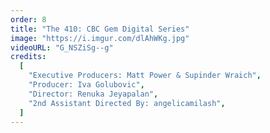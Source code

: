 ```yaml
---
order: 8
title: "The 410: CBC Gem Digital Series"
image: "https://i.imgur.com/dlAhWKg.jpg"
videoURL: "G_NSZiSg--g"
credits:
  [
    "Executive Producers: Matt Power & Supinder Wraich",
    "Producer: Iva Golubovic",
    "Director: Renuka Jeyapalan",
    "2nd Assistant Directed By: angelicamilash",
  ]
---
```

